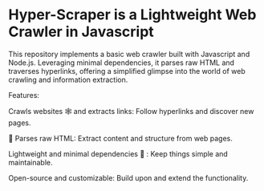 # Hyper-Scraper is a Lightweight Web Crawler in Javascript
This repository implements a basic web crawler built with Javascript and Node.js.
Leveraging minimal dependencies, it parses raw HTML and traverses hyperlinks, offering a simplified glimpse into the world of web crawling and information extraction.

Features:

Crawls websites 🕸️ and extracts links: Follow hyperlinks and discover new pages.

📄 Parses raw HTML: Extract content and structure from web pages.

Lightweight and minimal dependencies 👾 : Keep things simple and maintainable.

Open-source and customizable: Build upon and extend the functionality.

